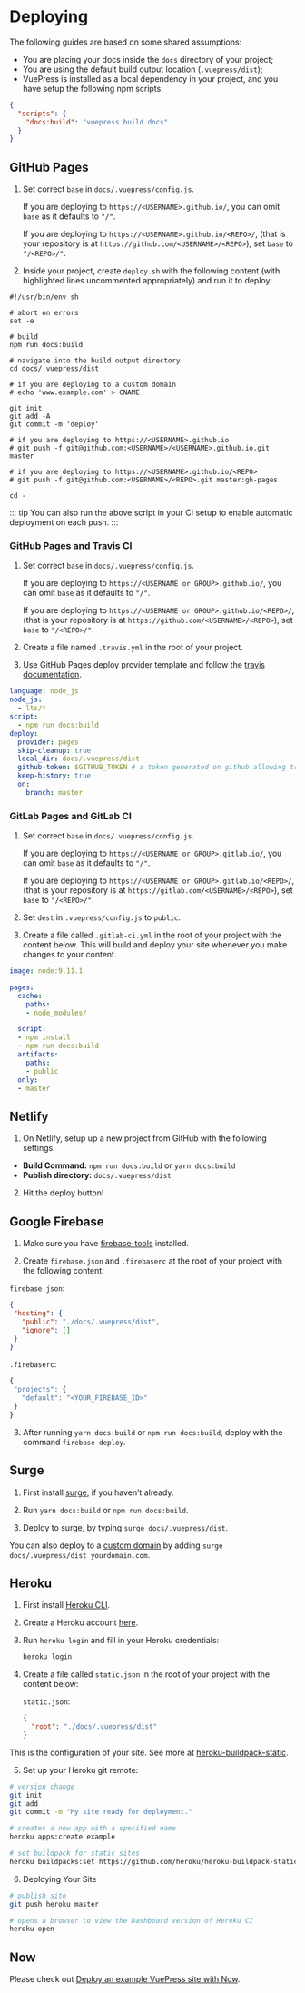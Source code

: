 # Deploying

The following guides are based on some shared assumptions:

- You are placing your docs inside the `docs` directory of your project;
- You are using the default build output location (`.vuepress/dist`);
- VuePress is installed as a local dependency in your project, and you have setup the following npm scripts:

``` json
{
  "scripts": {
    "docs:build": "vuepress build docs"
  }
}
```

## GitHub Pages

1. Set correct `base` in `docs/.vuepress/config.js`.

   If you are deploying to `https://<USERNAME>.github.io/`, you can omit `base` as it defaults to `"/"`.

   If you are deploying to `https://<USERNAME>.github.io/<REPO>/`, (that is your repository is at `https://github.com/<USERNAME>/<REPO>`), set `base` to `"/<REPO>/"`.

2. Inside your project, create `deploy.sh` with the following content (with highlighted lines uncommented appropriately) and run it to deploy:

``` bash{13,20,23}
#!/usr/bin/env sh

# abort on errors
set -e

# build
npm run docs:build

# navigate into the build output directory
cd docs/.vuepress/dist

# if you are deploying to a custom domain
# echo 'www.example.com' > CNAME

git init
git add -A
git commit -m 'deploy'

# if you are deploying to https://<USERNAME>.github.io
# git push -f git@github.com:<USERNAME>/<USERNAME>.github.io.git master

# if you are deploying to https://<USERNAME>.github.io/<REPO>
# git push -f git@github.com:<USERNAME>/<REPO>.git master:gh-pages

cd -
```

::: tip
You can also run the above script in your CI setup to enable automatic deployment on each push.
:::

### GitHub Pages and Travis CI

1. Set correct `base` in `docs/.vuepress/config.js`.

   If you are deploying to `https://<USERNAME or GROUP>.github.io/`, you can omit `base` as it defaults to `"/"`.

   If you are deploying to `https://<USERNAME or GROUP>.github.io/<REPO>/`, (that is your repository is at `https://github.com/<USERNAME>/<REPO>`), set `base` to `"/<REPO>/"`.

2. Create a file named `.travis.yml` in the root of your project.

3. Use GitHub Pages deploy provider template and follow the [travis documentation](https://docs.travis-ci.com/user/deployment/pages/).

``` yaml
language: node_js
node_js:
  - lts/*
script:
  - npm run docs:build
deploy:
  provider: pages
  skip-cleanup: true
  local_dir: docs/.vuepress/dist
  github-token: $GITHUB_TOKEN # a token generated on github allowing travis to push code on you repository
  keep-history: true
  on:
    branch: master
```

### GitLab Pages and GitLab CI

1. Set correct `base` in `docs/.vuepress/config.js`.

   If you are deploying to `https://<USERNAME or GROUP>.gitlab.io/`, you can omit `base` as it defaults to `"/"`.

   If you are deploying to `https://<USERNAME or GROUP>.gitlab.io/<REPO>/`, (that is your repository is at `https://gitlab.com/<USERNAME>/<REPO>`), set `base` to `"/<REPO>/"`.

2. Set `dest` in `.vuepress/config.js` to `public`.

3. Create a file called `.gitlab-ci.yml` in the root of your project with the content below. This will build and deploy your site whenever you make changes to your content.

``` yaml
image: node:9.11.1

pages:
  cache:
    paths:
    - node_modules/

  script:
  - npm install
  - npm run docs:build
  artifacts:
    paths:
    - public
  only:
  - master
```


## Netlify

1. On Netlify, setup up a new project from GitHub with the following settings:

- **Build Command:** `npm run docs:build` or `yarn docs:build`
- **Publish directory:** `docs/.vuepress/dist`

2. Hit the deploy button!

## Google Firebase

1. Make sure you have [firebase-tools](https://www.npmjs.com/package/firebase-tools) installed.

2. Create `firebase.json` and `.firebaserc` at the root of your project with the following content:

`firebase.json`:
```json
{
 "hosting": {
   "public": "./docs/.vuepress/dist",
   "ignore": []
 }
}
```

`.firebaserc`:
```js
{
 "projects": {
   "default": "<YOUR_FIREBASE_ID>"
 }
}
```

3. After running `yarn docs:build` or `npm run docs:build`, deploy with the command `firebase deploy`.

## Surge

1. First install [surge](https://www.npmjs.com/package/surge), if you haven’t already.

2. Run `yarn docs:build` or `npm run docs:build`.

3. Deploy to surge, by typing `surge docs/.vuepress/dist`.

You can also deploy to a [custom domain](http://surge.sh/help/adding-a-custom-domain) by adding `surge docs/.vuepress/dist yourdomain.com`.

## Heroku

1. First install [Heroku CLI](https://devcenter.heroku.com/articles/heroku-cli).

2. Create a Heroku account [here](https://signup.heroku.com).

3. Run `heroku login` and fill in your Heroku credentials:

   ``` bash
   heroku login
   ```

4. Create a file called `static.json` in the root of your project with the content below:

   `static.json`:
   ```json
   {
     "root": "./docs/.vuepress/dist"
   }
   ```

This is the configuration of your site. See more at [heroku-buildpack-static](https://github.com/heroku/heroku-buildpack-static).

5. Set up your Heroku git remote:

``` bash
# version change
git init
git add .
git commit -m "My site ready for deployment."

# creates a new app with a specified name
heroku apps:create example

# set buildpack for static sites
heroku buildpacks:set https://github.com/heroku/heroku-buildpack-static.git
```

6. Deploying Your Site

``` bash
# publish site
git push heroku master

# opens a browser to view the Dashboard version of Heroku CI
heroku open
```

## Now

Please check out [Deploy an example VuePress site with Now](https://zeit.co/examples/vuepress/).
